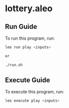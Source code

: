 # lottery.aleo

## Run Guide

To run this program, run:
```bash
leo run play <inputs>

or 

./run.sh
```

## Execute Guide

To execute this program, run:
```bash
leo execute play <inputs>
```
